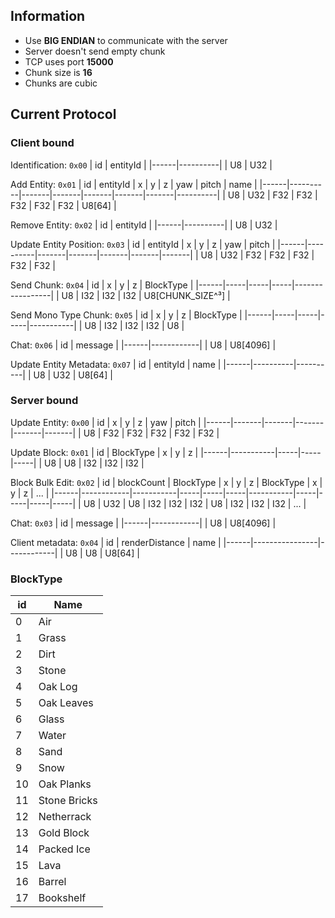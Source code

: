 ## Information
- Use **BIG ENDIAN** to communicate with the server
- Server doesn't send empty chunk
- TCP uses port **15000**
- Chunk size is **16**
- Chunks are cubic

## Current Protocol

### Client bound

Identification: `0x00`
| id   | entityId |
|------|----------|
| U8   | U32      |

Add Entity: `0x01`
| id   | entityId | x     | y     | z     | yaw   | pitch | name     |
|------|----------|-------|-------|-------|-------|-------|----------|
| U8   | U32      | F32   | F32   | F32   | F32   | F32   | U8[64]   |

Remove Entity: `0x02`
| id   | entityId |
|------|----------|
| U8   | U32      |


Update Entity Position: `0x03`
| id   | entityId | x     | y     | z     | yaw   | pitch |
|------|----------|-------|-------|-------|-------|-------|
| U8   | U32      | F32   | F32   | F32   | F32   | F32   |

Send Chunk: `0x04`
| id   | x   | y   | z   | BlockType       |
|------|-----|-----|-----|-----------------|
| U8   | I32 | I32 | I32 | U8[CHUNK_SIZE^³] |

Send Mono Type Chunk: `0x05`
| id   | x   | y   | z   | BlockType |
|------|-----|-----|-----|-----------|
| U8   | I32 | I32 | I32 | U8        |

Chat: `0x06`
| id   | message    |
|------|------------|
| U8   | U8[4096]   |

Update Entity Metadata: `0x07`
| id   | entityId | name     |
|------|----------|----------|
| U8   | U32      | U8[64]   |

### Server bound
Update Entity: `0x00`
| id   | x     | y     | z     | yaw   | pitch |
|------|-------|-------|-------|-------|-------|
| U8   | F32   | F32   | F32   | F32   | F32   |

Update Block: `0x01`
| id   | BlockType | x   | y   | z   |
|------|-----------|-----|-----|-----|
| U8   | U8        | I32 | I32 | I32 |

Block Bulk Edit: `0x02`
| id   | blockCount | BlockType | x   | y   | z   | BlockType | x   | y   | z   | ... |
|------|------------|-----------|-----|-----|-----|-----------|-----|-----|-----|-----|
| U8   | U32        | U8        | I32 | I32 | I32 | U8        | I32 | I32 | I32 | ... |

Chat: `0x03`
| id   | message    |
|------|------------|
| U8   | U8[4096]   |

Client metadata: `0x04`
| id   | renderDistance | name       |
|------|----------------|------------|
| U8   | U8             | U8[64]     |


### BlockType
| id | Name         |
|----|--------------|
| 0  | Air          |
| 1  | Grass        |
| 2  | Dirt         |
| 3  | Stone        |
| 4  | Oak Log      |
| 5  | Oak Leaves   |
| 6  | Glass        |
| 7  | Water        |
| 8  | Sand         |
| 9  | Snow         |
| 10 | Oak Planks   |
| 11 | Stone Bricks |
| 12 | Netherrack   |
| 13 | Gold Block   |
| 14 | Packed Ice   |
| 15 | Lava         |
| 16 | Barrel       |
| 17 | Bookshelf    |

